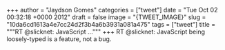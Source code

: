 
+++
author = "Jaydson Gomes"
categories = ["tweet"]
date = "Tue Oct 02 00:32:18 +0000 2012"
draft = false
image = "{TWEET_IMAGE}"
slug = "10da6cd1613a4e7cc24d2f3b4a6b3931a081a475"
tags = ["tweet"]
title = """RT @slicknet: JavaScript ..."""
+++
RT @slicknet: JavaScript being loosely-typed is a feature, not a bug.
